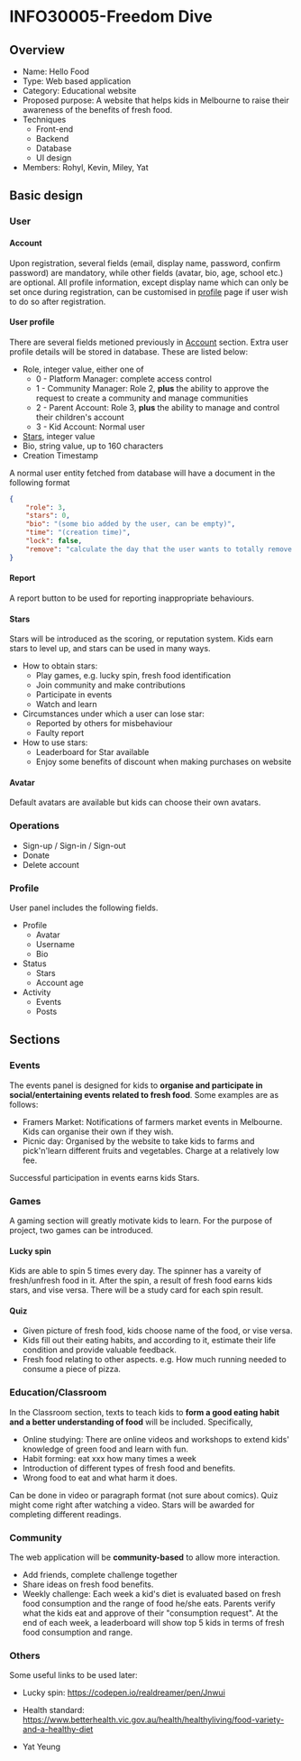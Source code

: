 # INFO30005-Freedom Dive

## Overview

* Name: Hello Food
* Type: Web based application
* Category: Educational website
* Proposed purpose: A website that helps kids in Melbourne to raise their awareness of the benefits of fresh food.
* Techniques
    * Front-end
    * Backend
    * Database
    * UI design
* Members: Rohyl, Kevin, Miley, Yat

## Basic design

### User

#### Account

Upon registration, several fields (email, display name, password, confirm password) are mandatory, while other fields (avatar, bio, age, school etc.) are optional. All profile information, except display name which can only be set once during registration, can be customised in [profile](#Profile) page if user wish to do so after registration.

#### User profile

There are several fields metioned previously in [Account](#Account) section. Extra user profile details will be stored in database. These are listed below:

* Role, integer value, either one of
    * 0 - Platform Manager: complete access control
    * 1 - Community Manager: Role 2, **plus** the ability to approve the request to create a community and manage communities
    * 2 - Parent Account: Role 3, **plus** the ability to manage and control their children's account
    * 3 - Kid Account: Normal user
* [Stars](#Stars), integer value
* Bio, string value, up to 160 characters
* Creation Timestamp

A normal user entity fetched from database will have a document in the following format

```JSON
{
    "role": 3,
    "stars": 0,
    "bio": "(some bio added by the user, can be empty)",
    "time": "(creation time)",
    "lock": false,
    "remove": "calculate the day that the user wants to totally remove their account"
}
```

#### Report

A report button to be used for reporting inappropriate behaviours.

#### Stars

Stars will be introduced as the scoring, or reputation system. Kids earn stars to level up, and stars can be used in many ways.

* How to obtain stars:
    * Play games, e.g. lucky spin, fresh food identification
    * Join community and make contributions
    * Participate in events
    * Watch and learn
* Circumstances under which a user can lose star:
    * Reported by others for misbehaviour
    * Faulty report
* How to use stars:
    * Leaderboard for Star available
    * Enjoy some benefits of discount when making purchases  on website

#### Avatar

Default avatars are available but kids can choose their own avatars.

### Operations

* Sign-up / Sign-in / Sign-out
* Donate
* Delete account

### Profile

User panel includes the following fields.

* Profile
    * Avatar
    * Username
    * Bio
* Status
    * Stars
    * Account age
* Activity
    * Events
    * Posts

## Sections

### Events

The events panel is designed for kids to **organise and participate in social/entertaining events related to fresh food**. Some examples are as follows:

* Framers Market: Notifications of farmers market events in Melbourne. Kids can organise their own if they wish.
* Picnic day: Organised by the website to take kids to farms and pick'n'learn different fruits and vegetables. Charge at a relatively low fee.

Successful participation in events earns kids Stars.

### Games

A gaming section will greatly motivate kids to learn. For the purpose of project, two games can be introduced.

#### Lucky spin

Kids are able to spin 5 times every day. The spinner has a vareity of fresh/unfresh food in it. After the spin, a result of fresh food earns kids stars, and vise versa.
There will be a study card for each spin result.

#### Quiz

* Given picture of fresh food, kids choose name of the food, or vise versa.
* Kids fill out their eating habits, and according to it, estimate their life condition and provide valuable feedback.
* Fresh food relating to other aspects. e.g. How much running needed to consume a piece of pizza.

### Education/Classroom

In the Classroom section, texts to teach kids to **form a good eating habit and a better understanding of food** will be included. Specifically,

* Online studying: There are online videos and workshops to extend kids' knowledge of green food and learn with fun.
* Habit forming: eat xxx how many times a week
* Introduction of different types of fresh food and benefits.
* Wrong food to eat and what harm it does.

Can be done in video or paragraph format (not sure about comics). Quiz might come right after watching a video.
Stars will be awarded for completing different readings.

### Community

The web application will be **community-based** to allow more interaction.

* Add friends, complete challenge together
* Share ideas on fresh food benefits.
* Weekly challenge: Each week a kid's diet is evaluated based on fresh food consumption and the range of food he/she eats. Parents verify what the kids eat and approve of their "consumption request". At the end of each week, a leaderboard will show top 5 kids in terms of fresh food consumption and range. 

### Others

Some useful links to be used later:

* Lucky spin: https://codepen.io/realdreamer/pen/Jnwui
* Health standard: https://www.betterhealth.vic.gov.au/health/healthyliving/food-variety-and-a-healthy-diet

* Yat Yeung